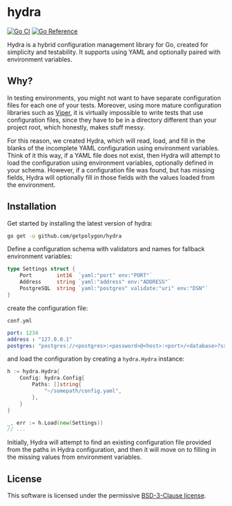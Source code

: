 # hydra

[![Go CI](https://github.com/getpolygon/hydra/actions/workflows/go.yml/badge.svg)](https://github.com/getpolygon/hydra/actions/workflows/go.yml)
[![Go Reference](https://pkg.go.dev/badge/github.com/getpolygon/hydra.svg)](https://pkg.go.dev/github.com/getpolygon/hydra)

Hydra is a hybrid configuration management library for Go, created for simplicity and testability. It supports using YAML and optionally paired with environment variables.

## Why?

In testing environments, you might not want to have separate configuration files for each one of your tests. Moreover, using more mature configuration libraries such as [Viper](https://github.com/spf13/viper), it is virtually impossible to write tests that use configuration files, since they have to be in a directory different than your project root, which honestly, makes stuff messy.

For this reason, we created Hydra, which will read, load, and fill in the blanks of the incomplete YAML configuration using environment variables. Think of it this way, if a YAML file does not exist, then Hydra will attempt to load the configuration using environment variables, optionally defined in your schema. However, if a configuration file was found, but has missing fields, Hydra will optionally fill in those fields with the values loaded from the environment.

## Installation

Get started by installing the latest version of hydra:

```bash
go get -u github.com/getpolygon/hydra
```

Define a configuration schema with validators and names for fallback environment variables:

```go
type Settings struct {
    Port        int16  `yaml:"port" env:"PORT"`
    Address     string `yaml:"address" env:"ADDRESS"`
    PostgreSQL  string `yaml:"postgres" validate:"uri" env:"DSN"`
}
```

create the configuration file:

`conf.yml`

```yml
port: 1234
address : "127.0.0.1"
postgres: "postgres://<postgres>:<password>@<host>:<port>/<database>?sslmode=disable"
```

and load the configuration by creating a `hydra.Hydra` instance:

```go
h := hydra.Hydra{
    Config: hydra.Config{
        Paths: []string{
            "~/somepath/config.yaml",
        },
    }
}

_, err := h.Load(new(Settings))
// ...
```

Initially, Hydra will attempt to find an existing configuration file provided from the paths in Hydra configuration, and then it will move on to filling in the missing values from environment variables.

## License

This software is licensed under the permissive [BSD-3-Clause license](./LICENSE).
